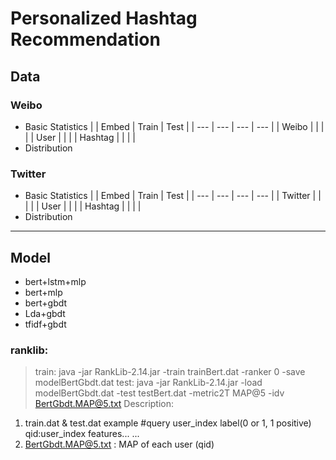# Personalized Hashtag Recommendation
## Data
### Weibo
- Basic Statistics
|  | Embed | Train | Test |
| --- | --- | --- | --- |
| Weibo | | | |
| User | | | 
| Hashtag | | | |
- Distribution
### Twitter
- Basic Statistics
|  | Embed | Train | Test |
| --- | --- | --- | --- |
| Twitter | | | |
| User | | | 
| Hashtag | | | |
- Distribution
---
## Model
- bert+lstm+mlp
- bert+mlp
- bert+gbdt
- Lda+gbdt
- tfidf+gbdt
### ranklib:
> train: java -jar RankLib-2.14.jar -train trainBert.dat -ranker 0 -save modelBertGbdt.dat
> test: java -jar RankLib-2.14.jar -load modelBertGbdt.dat -test testBert.dat -metric2T MAP@5 -idv BertGbdt.MAP@5.txt 
Description:
1. train.dat & test.dat example
#query user_index
  label(0 or 1, 1 positive) qid:user_index features...
  ...
2. BertGbdt.MAP@5.txt : MAP of each user (qid)
